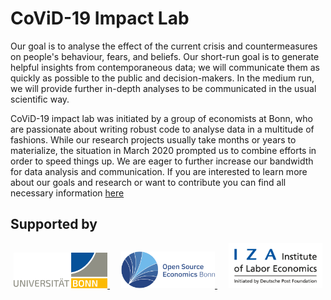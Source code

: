 # CoViD-19 Impact Lab


Our goal is to analyse the effect of the current crisis and countermeasures on people's
behaviour, fears, and beliefs. Our short-run goal is to generate helpful insights from
contemporaneous data; we will communicate them as quickly as possible to the public and
decision-makers. In the medium run, we will provide further in-depth analyses to be
communicated in the usual scientific way.

CoViD-19 impact lab was initiated by a group of economists at Bonn, who are passionate
about writing robust code to analyse data in a multitude of fashions. While our research
projects usually take months or years to materialize, the situation in March 2020
prompted us to combine efforts in order to speed things up. We are eager to further
increase our bandwidth for data analysis and communication. If you are interested to
learn more about our goals and research or want to contribute you can find all necessary
information [here](https://covid-19-impact-lab.readthedocs.io)


## Supported by

<p align="center">

  <a href="https://www.econ.uni-bonn.de">
     <img src="docs/source/_static/images/uni_bonn_logo.png" width="150"
     alt="Universität Bonn">
  </a>
  &emsp;

  <a href="https://github.com/OpenSourceEconomics">
     <img src="docs/source/_static/images/ose_logo.jpg" width="150"
     alt="Open Source Economics">
  </a>
  &emsp;

  <a href="https://www.iza.org">
     <img src="docs/source/_static/images/iza_logo.jpg" width="150" alt="IZA">
  </a>
  &emsp;

</p>
